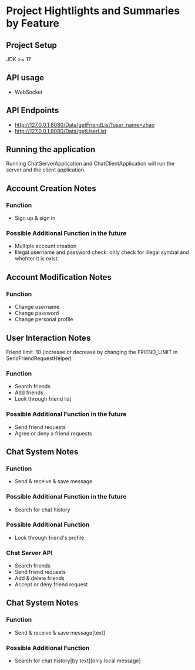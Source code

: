 # Project Hightlights and Summaries by Feature

## Project Setup
JDK >= 17

## API usage
- WebSocket

## API Endpoints

- http://127.0.0.1:8080/Data/getFriendList?user_name=zhao
- http://127.0.0.1:8080/Data/getUserList

## Running the application
Running ChatServerApplication and ChatClientApplication will run the server and the client application.

## Account Creation Notes
### Function
- Sign up & sign in
### Possible Additional Function in the future
- Multiple account creation
- Illegal username and password check: only check for illegal symbal and whehter it is exist.

## Account Modification Notes
### Function
- Change username
- Change password
- Change personal profile

## User Interaction Notes
Friend limit :10 (increase or decrease by changing the FRIEND_LIMIT in SendFriendRequestHelper)
### Function
- Search friends
- Add friends
- Look through friend list

### Possible Additional Function in the future
- Send friend requests
- Agree or deny a friend requests

## Chat System Notes
### Function 
- Send & receive & save message
### Possible Additional Function in the future
- Search for chat history

### Possible Additional Function
- Look through friend's profile
### Chat Server API 
- Search friends
- Send friend requests
- Add & delete friends
- Accept or deny friend request
## Chat System Notes
### Function 
- Send & receive & save message[text]
### Possible Additional Function
- Search for chat history[by text][only local message]


